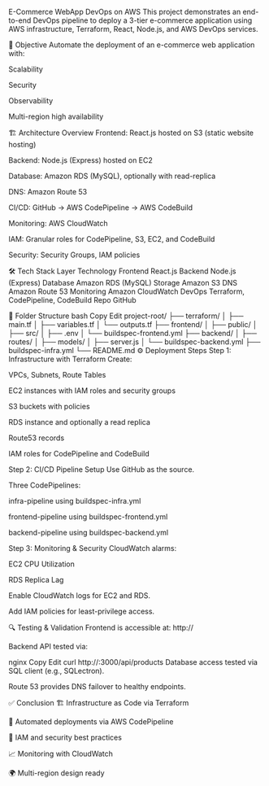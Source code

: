 E-Commerce WebApp DevOps on AWS
This project demonstrates an end-to-end DevOps pipeline to deploy a 3-tier e-commerce application using AWS infrastructure, Terraform, React, Node.js, and AWS DevOps services.

🚀 Objective
Automate the deployment of an e-commerce web application with:

Scalability

Security

Observability

Multi-region high availability

🏗️ Architecture Overview
Frontend: React.js hosted on S3 (static website hosting)

Backend: Node.js (Express) hosted on EC2

Database: Amazon RDS (MySQL), optionally with read-replica

DNS: Amazon Route 53

CI/CD: GitHub → AWS CodePipeline → AWS CodeBuild

Monitoring: AWS CloudWatch

IAM: Granular roles for CodePipeline, S3, EC2, and CodeBuild

Security: Security Groups, IAM policies

🛠️ Tech Stack
Layer	Technology
Frontend	React.js
Backend	Node.js (Express)
Database	Amazon RDS (MySQL)
Storage	Amazon S3
DNS	Amazon Route 53
Monitoring	Amazon CloudWatch
DevOps	Terraform, CodePipeline, CodeBuild
Repo	GitHub

📂 Folder Structure
bash
Copy
Edit
project-root/
├── terraform/
│   ├── main.tf
│   ├── variables.tf
│   └── outputs.tf
├── frontend/
│   ├── public/
│   ├── src/
│   ├── .env
│   └── buildspec-frontend.yml
├── backend/
│   ├── routes/
│   ├── models/
│   ├── server.js
│   └── buildspec-backend.yml
├── buildspec-infra.yml
└── README.md
⚙️ Deployment Steps
Step 1: Infrastructure with Terraform
Create:

VPCs, Subnets, Route Tables

EC2 instances with IAM roles and security groups

S3 buckets with policies

RDS instance and optionally a read replica

Route53 records

IAM roles for CodePipeline and CodeBuild

Step 2: CI/CD Pipeline Setup
Use GitHub as the source.

Three CodePipelines:

infra-pipeline using buildspec-infra.yml

frontend-pipeline using buildspec-frontend.yml

backend-pipeline using buildspec-backend.yml

Step 3: Monitoring & Security
CloudWatch alarms:

EC2 CPU Utilization

RDS Replica Lag

Enable CloudWatch logs for EC2 and RDS.

Add IAM policies for least-privilege access.

🔍 Testing & Validation
Frontend is accessible at:
http://<S3-static-website-endpoint>

Backend API tested via:

nginx
Copy
Edit
curl http://<EC2-IP>:3000/api/products
Database access tested via SQL client (e.g., SQLectron).

Route 53 provides DNS failover to healthy endpoints.

✅ Conclusion
🏗️ Infrastructure as Code via Terraform

🔁 Automated deployments via AWS CodePipeline

🔐 IAM and security best practices

📈 Monitoring with CloudWatch

🌍 Multi-region design ready
